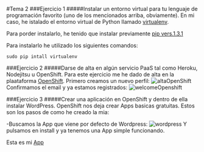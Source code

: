 #Tema 2
###Ejercicio 1
#####Instalar un entorno virtual para tu lenguaje de programación favorito (uno de los mencionados arriba, obviamente).
En mi caso, he istalado el entorno virtual de Python llamado [virtualenv](http://virtualenv.readthedocs.org/en/latest/). 

Para porder instalarlo, he tenido que instalar previamente [pip vers.1.3.1](http://stackoverflow.com/questions/4324558/whats-the)

Para instalarlo he utilizado los siguientes comandos:
	
    sudo pip intall virtualenv
    
###Ejercicio 2
#####Darse de alta en algún servicio PaaS tal como Heroku, Nodejitsu u OpenShift.
Para este ejercicio me he dado de alta en la plaataforma [OpenShift](https://www.openshift.com/). Primero creamos un nuevo perfil:
![altaOpenShift](https://github.com/JavideBaza/GII-2014/blob/master/ejercicios/JavierArandaIzquierdo/Capturas/altaOpenShift.png)
Confirmamos el email y ya estamos registrados:
![welcomeOpenshift](https://github.com/JavideBaza/GII-2014/blob/master/ejercicios/JavierArandaIzquierdo/Capturas/welcomeOpenshift.png)

###Ejercicio 3
#####Crear una aplicación en OpenShift y dentro de ella instalar WordPress.
OpenShift nos deja crear Apps basicas gratuitas. Estos son los pasos de como he creado la mia: 

-Buscamos la App que viene por defecto de Wordpress:
![wordpress](https://github.com/JavideBaza/GII-2014/blob/master/ejercicios/JavierArandaIzquierdo/Capturas/wordpress.png)
Y pulsamos en install y ya tenemos una App simple funcionando.

Esta es mi [App](http://appjavi-ejer3.rhcloud.com)


    